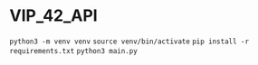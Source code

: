 # VIP_42_API

`python3 -m venv venv`
`source venv/bin/activate`
`pip install -r requirements.txt`
`python3 main.py`
